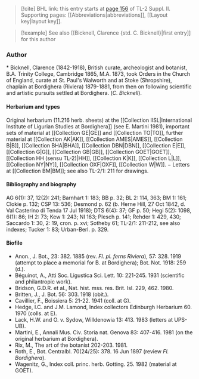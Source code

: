 > [!cite] BHL link: this entry starts at [page 156](https://www.biodiversitylibrary.org/item/103859#page/166/mode/1up) of TL-2 Suppl. II.
> Supporting pages: [[Abbreviations|abbreviations]], [[Layout key|layout key]].

> [!example] See also [[Bicknell, Clarence {std. C. Bicknell}|first entry]] for this author

### Author

\* Bicknell, Clarence (1842-1918), British curate, archeologist and botanist, B.A. Trinity College, Cambridge 1865, M.A. 1873, took Orders in the Church of England, curate at St. Paul's Walworth and at Stoke (Shropshire), chaplain at Bordighera (Riviera) 1879-1881, from then on following scientific and artistic pursuits settled at Bordighera. (*C. Bicknell*).

#### Herbarium and types

Original herbarium (11.216 herb. sheets) at the [[Collection IISL|International Institute of Ligurian Studies at Bordighera]] (see E. Martini 1981), important sets of material at [[Collection GE|GE]] and [[Collection TO|TO]], further material at [[Collection AK|AK]], [[Collection AMES|AMES]], [[Collection B|B]], [[Collection BHA|BHA]], [[Collection DBN|DBN]], [[Collection E|E]], [[Collection G|G]], [[Collection GB|GB]], [[Collection GOET|GOET]], [[Collection HH (sensu TL-2)|HH]], [[Collection K|K]], [[Collection L|L]], [[Collection NY|NY]], [[Collection OXF|OXF]], [[Collection W|W]]. − Letters at [[Collection BM|BM]]; see also TL-2/1: 211 for drawings.

#### Bibliography and biography

AG 6(1): 37, 12(2): 241; Barnhart 1: 183; BB p. 32; BL 2: 114, 363; BM 1: 161; Clokie p. 132; CSP 13: 536; Desmond p. 62 (b. Herne Hill, 27 Oct 1842, d. Val Casterino di Tenda 17 Jul 1918); DTS 6(4): 37; GF p. 50; Hegi 5(2): 1098, 6(1): 86; IH 2: 73; Kew 1: 243; NI 163; Plesch p. 141; Rehder 1: 429, 430; Saccardo 1: 30, 2: 19, cron. p. xvi; Sotheby 61; TL-2/1: 211-212, see also indexes; Tucker 1: 83; Urban-Berl. p. 329.

#### Biofile

- Anon., J. Bot., 23: 382. 1885 (rev. *Fl. pl. ferns Riviera*), 57: 328. 1919 (attempt to place a memorial for B. at Bordighera); Bot. Not. 1918: 259 (d.).
- Béguinot, A., Atti Soc. Ligustica Sci. Lett. 10: 221-245. 1931 (scientific and philantropic work).
- Bridson, G.D.R. et al., Nat. hist. mss. res. Brit. Isl. 229, 462. 1980.
- Britten, J., J. Bot. 56: 303. 1918 (obit.).
- Cavillier, F., Boissiera 5: 21-22. 1941 (coll. at G).
- Hedge, I.C. and J.M. Lamond, Index collectors Edinburgh Herbarium 60. 1970 (colls. at E).
- Lack, H.W. and O. v. Sydow, Willdenowia 13: 413. 1983 (letters at UPS-UB).
- Martini, E., Annali Mus. Civ. Storia nat. Genova 83: 407-416. 1981 (on the original herbarium at Bordighera).
- Rix, M., The art of the botanist 202-203. 1981.
- Roth, E., Bot. Centralbl. 70(24/25): 378. 16 Jun 1897 (review *Fl. Bordighera*).
- Wagenitz, G., Index coll. princ. herb. Gotting. 25. 1982 (material at GOET).

